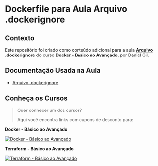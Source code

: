 # Dockerfile para Aula Arquivo .dockerignore

## Contexto

Este repositório foi criado como conteúdo adicional para a aula [**Arquivo .dockerignore**](https://www.udemy.com/course/docker-do-basico-ao-avancado/learn/lecture/34006728#overview) do curso [**Docker - Básico ao Avançado**](https://www.udemy.com/course/docker-do-basico-ao-avancado/?couponCode=DOCKER_JAN24), por Daniel Gil.

## Documentação Usada na Aula

- [Arquivo .dockerignore](https://docs.docker.com/engine/reference/builder/#dockerignore-file)

## Conheça os Cursos

> Quer conhecer um dos cursos?
>
> Aqui você encontra links com cupons de desconto para:

**Docker - Básico ao Avançado**

[![Docker - Básico ao Avançado](https://danielgilcursos.blob.core.windows.net/images/docker-basico-ao-avancado.png)](https://www.udemy.com/course/docker-do-basico-ao-avancado/?couponCode=DOCKER_JAN24)

**Terraform - Básico ao Avançado**

[![Terraform - Básico ao Avançado](https://danielgilcursos.blob.core.windows.net/images/terraform-basico-ao-avancado.png)](https://www.udemy.com/course/terraform-do-basico-ao-avancado/?couponCode=TERRAFORM_JAN24)
